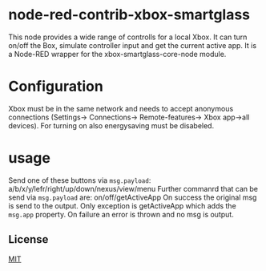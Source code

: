 # node-red-contrib-xbox-smartglass
This node provides a wide range of controlls for a local Xbox. 
It can turn on/off the Box, simulate controller input and get the current active app.
It is a Node-RED wrapper for the xbox-smartglass-core-node module.

# Configuration
Xbox must be in the same network and needs to accept anonymous connections (Settings-> Connections-> Remote-features-> Xbox app->all devices).
For turning on also energysaving must be disabeled.

# usage
Send one of these buttons via `msg.payload`: a/b/x/y/lefr/right/up/down/nexus/view/menu
Further commanrd that can be send via `msg.payload` are: on/off/getActiveApp
On success the original msg is send to the output. Only exception is getActiveApp which adds the `msg.app` property.
On failure an error is thrown and no msg is output.

## License
[MIT](https://opensource.org/licenses/MIT)